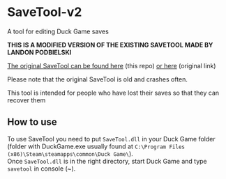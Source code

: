 # SaveTool-v2
A tool for editing Duck Game saves  
  
**THIS IS A MODIFIED VERSION OF THE EXISTING SAVETOOL MADE BY LANDON PODBIELSKI**  
  
[The original SaveTool can be found here](SaveTool-Original/) (this repo) [or here](http://www.wonthelp.info/DuckGame_SaveTool.zip) (original link)  
  
Please note that the original SaveTool is old and crashes often. 
  
This tool is intended for people who have lost their saves so that they can recover them
## How to use
To use SaveTool you need to put `SaveTool.dll` in your Duck Game folder (folder with DuckGame.exe usually found at `C:\Program Files (x86)\Steam\steamapps\common\Duck Game\`).  
Once `SaveTool.dll` is in the right directory, start Duck Game and type `savetool` in console (~).
